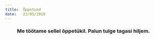 ```yaml
---
title:  Õppetund
date:   22/05/2018
---
```


### <center>Me töötame sellel õppetükil. Palun tulge tagasi hiljem.</center>